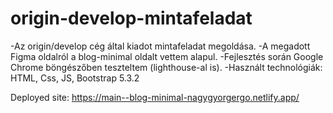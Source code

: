 # origin-develop-mintafeladat
-Az origin/develop cég által kiadot mintafeladat megoldása.
-A megadott Figma oldalról a blog-minimal oldalt vettem alapul.
-Fejlesztés során Google Chrome böngészőben teszteltem (lighthouse-al is).
-Használt technológiák: HTML, Css, JS, Bootstrap 5.3.2

Deployed site: https://main--blog-minimal-nagygyorgergo.netlify.app/
